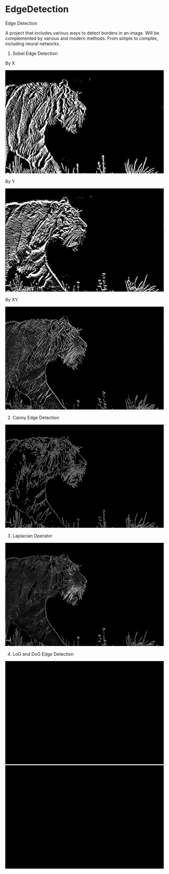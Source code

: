 # EdgeDetection
Edge Detection


A project that includes various ways to detect borders in an image. Will be complemented by various and modern methods. From simple to complex, including neural networks.

1. Sobel Edge Detection

By X

![alt text](results/SobelX.jpg)

By Y

![alt text](results/SobelY.jpg)

By XY

![alt text](results/SobelXY.jpg)


2. Canny Edge Detection

![alt text](results/Canny.jpg)

3. Laplacian Operator

![alt text](results/Laplacian.jpg)

4. LoG and DoG Edge Detection

![alt text](results/LoG.jpg)
![alt text](results/DoG.jpg)